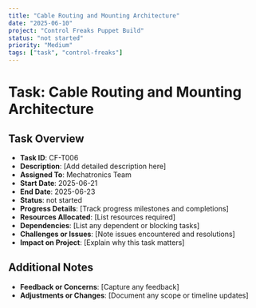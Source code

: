 ```yaml
---
title: "Cable Routing and Mounting Architecture"
date: "2025-06-10"
project: "Control Freaks Puppet Build"
status: "not started"
priority: "Medium"
tags: ["task", "control-freaks"]
---
```


# Task: Cable Routing and Mounting Architecture

## Task Overview

- **Task ID**: CF-T006
- **Description**: [Add detailed description here]
- **Assigned To**: Mechatronics Team
- **Start Date**: 2025-06-21
- **End Date**: 2025-06-23
- **Status**: not started
- **Progress Details**: [Track progress milestones and completions]
- **Resources Allocated**: [List resources required]
- **Dependencies**: [List any dependent or blocking tasks]
- **Challenges or Issues**: [Note issues encountered and resolutions]
- **Impact on Project**: [Explain why this task matters]

## Additional Notes

- **Feedback or Concerns**: [Capture any feedback]
- **Adjustments or Changes**: [Document any scope or timeline updates]
